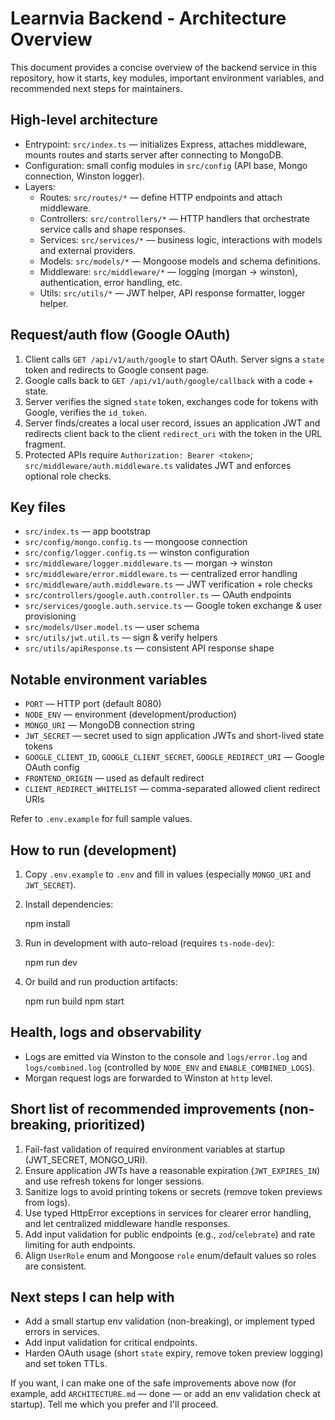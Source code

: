 # Learnvia Backend - Architecture Overview

This document provides a concise overview of the backend service in this repository, how it starts, key modules, important environment variables, and recommended next steps for maintainers.

## High-level architecture

- Entrypoint: `src/index.ts` — initializes Express, attaches middleware, mounts routes and starts server after connecting to MongoDB.
- Configuration: small config modules in `src/config` (API base, Mongo connection, Winston logger).
- Layers:
  - Routes: `src/routes/*` — define HTTP endpoints and attach middleware.
  - Controllers: `src/controllers/*` — HTTP handlers that orchestrate service calls and shape responses.
  - Services: `src/services/*` — business logic, interactions with models and external providers.
  - Models: `src/models/*` — Mongoose models and schema definitions.
  - Middleware: `src/middleware/*` — logging (morgan -> winston), authentication, error handling, etc.
  - Utils: `src/utils/*` — JWT helper, API response formatter, logger helper.

## Request/auth flow (Google OAuth)

1. Client calls `GET /api/v1/auth/google` to start OAuth. Server signs a `state` token and redirects to Google consent page.
2. Google calls back to `GET /api/v1/auth/google/callback` with a code + state.
3. Server verifies the signed `state` token, exchanges code for tokens with Google, verifies the `id_token`.
4. Server finds/creates a local user record, issues an application JWT and redirects client back to the client `redirect_uri` with the token in the URL fragment.
5. Protected APIs require `Authorization: Bearer <token>`; `src/middleware/auth.middleware.ts` validates JWT and enforces optional role checks.

## Key files

- `src/index.ts` — app bootstrap
- `src/config/mongo.config.ts` — mongoose connection
- `src/config/logger.config.ts` — winston configuration
- `src/middleware/logger.middleware.ts` — morgan -> winston
- `src/middleware/error.middleware.ts` — centralized error handling
- `src/middleware/auth.middleware.ts` — JWT verification + role checks
- `src/controllers/google.auth.controller.ts` — OAuth endpoints
- `src/services/google.auth.service.ts` — Google token exchange & user provisioning
- `src/models/User.model.ts` — user schema
- `src/utils/jwt.util.ts` — sign & verify helpers
- `src/utils/apiResponse.ts` — consistent API response shape

## Notable environment variables

- `PORT` — HTTP port (default 8080)
- `NODE_ENV` — environment (development/production)
- `MONGO_URI` — MongoDB connection string
- `JWT_SECRET` — secret used to sign application JWTs and short-lived state tokens
- `GOOGLE_CLIENT_ID`, `GOOGLE_CLIENT_SECRET`, `GOOGLE_REDIRECT_URI` — Google OAuth config
- `FRONTEND_ORIGIN` — used as default redirect
- `CLIENT_REDIRECT_WHITELIST` — comma-separated allowed client redirect URIs

Refer to `.env.example` for full sample values.

## How to run (development)

1. Copy `.env.example` to `.env` and fill in values (especially `MONGO_URI` and `JWT_SECRET`).
2. Install dependencies:

   npm install

3. Run in development with auto-reload (requires `ts-node-dev`):

   npm run dev

4. Or build and run production artifacts:

   npm run build
   npm start

## Health, logs and observability

- Logs are emitted via Winston to the console and `logs/error.log` and `logs/combined.log` (controlled by `NODE_ENV` and `ENABLE_COMBINED_LOGS`).
- Morgan request logs are forwarded to Winston at `http` level.

## Short list of recommended improvements (non-breaking, prioritized)

1. Fail-fast validation of required environment variables at startup (JWT_SECRET, MONGO_URI).
2. Ensure application JWTs have a reasonable expiration (`JWT_EXPIRES_IN`) and use refresh tokens for longer sessions.
3. Sanitize logs to avoid printing tokens or secrets (remove token previews from logs).
4. Use typed HttpError exceptions in services for clearer error handling, and let centralized middleware handle responses.
5. Add input validation for public endpoints (e.g., `zod`/`celebrate`) and rate limiting for auth endpoints.
6. Align `UserRole` enum and Mongoose `role` enum/default values so roles are consistent.

## Next steps I can help with

- Add a small startup env validation (non-breaking), or implement typed errors in services.
- Add input validation for critical endpoints.
- Harden OAuth usage (short `state` expiry, remove token preview logging) and set token TTLs.

If you want, I can make one of the safe improvements above now (for example, add `ARCHITECTURE.md` — done — or add an env validation check at startup). Tell me which you prefer and I'll proceed.
